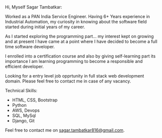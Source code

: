 Hi, Myself Sagar Tambatkar: 

Worked as a PAN India Service Engineer. Having 6+ Years experience in Industrial Automation, my curiosity in knowing about the software field started during initial years of my career.

As I started exploring the programming part... my interest kept on growing and at present I have came at a point where I have decided to become a full time
software developer.

I enrolled into a certification course and also by giving self-learning part its importance I am learning programming to become a responsible and efficient developer.

Looking for a entry level job opprtunity in full stack web development domain. Please feel free to contact me in case of any vacancy.

Technical Skills:

- HTML, CSS, Bootstrap
- Python
- AWS, Devops
- SQL, MySql
- Django, Git


Feel free to contact me on sagar.tambatkar816@gmail.com.
